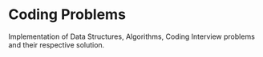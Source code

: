 # Coding Problems
Implementation of Data Structures, Algorithms, Coding Interview problems and their respective solution.


